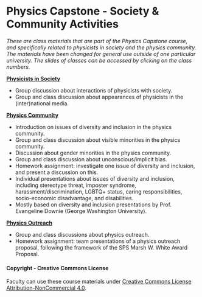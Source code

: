 # Physics Capstone - Society & Community Activities

_These are class materials that are part of the Physics Capstone course, and specifically related to physicists in society and the physics community. The materials have been changed for general use outside of one particular university. The slides of classes can be accessed by clicking on the class numbers._

**[Physicists in Society](Slides/ClassCommunity1Society.pptx)**
* Group discussion about interactions of physicists with society.
* Group and class discussion about appearances of physicists in the (inter)national media.

**[Physics Community](Slides/ClassCommunity2DiversityInclusion.pptx)**
* Introduction on issues of diversity and inclusion in the physics community.
* Group and class discussion about visible minorities in the physics community.
* Discussion about gender minorities in the physics community.
* Group and class discussion about unconscious/implicit bias.
* Homework assignment: investigate one issue of diversity and inclusion, and present a discussion on this.
* Individual presentations about issues of diversity and inclusion, including stereotype threat, imposter syndrome, harassment/discrimination, LGBTQ+ status, caring responsibilities, socio-economic disadvantage, and disabilities.
* Mostly based on diversity and inclusion presentations by Prof. Evangeline Downie (George Washington University).

**[Physics Outreach](Slides/ClassCommunity3Outreach.pptx)**
* Group and class discussions about physics outreach.
* Homework assignment: team presentations of a physics outreach proposal, following the framework of the SPS Marsh W. White Award Proposal.

#### Copyright - Creative Commons License

Faculty can use these course materials under [Creative Commons License Attribution-NonCommercial 4.0](https://creativecommons.org/licenses/by-nc/4.0/).
